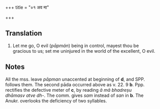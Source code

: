 +++
title = "०१ अव मा"

+++
## Translation
1. Let me go, O evil (*pāpmán*) being in control, mayest thou be  
gracious to us; set me uninjured in the world of the excellent, O evil.

## Notes
All the mss. leave *pāpman* unaccented at beginning of **d**, and SPP.  
follows them. The second pāda occurred above as v. 22. 9 **b**. Ppp.  
rectifies the defective meter of **c**, by reading *ā mā bhadreṣu  
dhāmasv atve dh-*. The comm. gives *sam* instead of *san* in **b**. The  
Anukr. overlooks the deficiency of two syllables.
